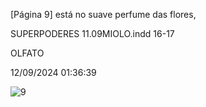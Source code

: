 [Página 9]
está no suave perfume das flores,

SUPERPODERES 11.09MIOLO.indd 16-17

OLFATO

12/09/2024 01:36:39

![9](./img/page_9-01.jpg)
